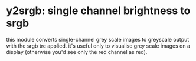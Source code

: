 # y2srgb: single channel brightness to srgb

this module converts single-channel grey scale images to greyscale output
with the srgb trc applied. it's useful only to visualise grey scale images
on a display (otherwise you'd see only the red channel as red).

